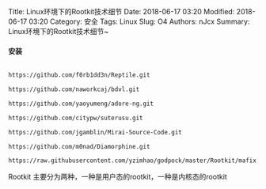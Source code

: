 Title: Linux环境下的Rootkit技术细节
Date: 2018-06-17 03:20
Modified: 2018-06-17 03:20
Category: 安全
Tags: Linux
Slug: O4
Authors: nJcx
Summary: Linux环境下的Rootkit技术细节~

#### 安装



```bash

https://github.com/f0rb1dd3n/Reptile.git

https://github.com/naworkcaj/bdvl.git

https://github.com/yaoyumeng/adore-ng.git

https://github.com/citypw/suterusu.git

https://github.com/jgamblin/Mirai-Source-Code.git

https://github.com/m0nad/Diamorphine.git

https://raw.githubusercontent.com/yzimhao/godpock/master/Rootkit/mafix.tar.gz

```

Rootkit 主要分为两种，一种是用户态的rootkit，一种是内核态的rootkit

